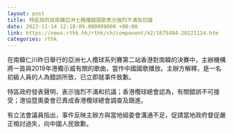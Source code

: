 ```yaml
---
layout: post
title: 特區政府就南韓亞洲七欖播錯國歌表示強烈不滿及抗議
date: 2022-11-14 12:18:09.000000000 +08:00
link: https://news.rthk.hk/rthk/ch/component/k2/1675484-20221114.htm
categories: rthk
---
```


在南韓仁川昨日舉行的亞洲七人欖球系列賽第二站香港對南韓的決賽中，主辦機構將一首與2019年港獨示威有關的歌曲，當作中國國歌播放。主辦方解釋，是一名初級人員的人為錯誤所致，已立即就事件致歉。

特區政府發表聲明，表示強烈不滿和抗議；香港欖球總會認為，有關錯誤不可接受；港協暨奧委會已責成香港欖球總會調查及跟進。

有立法會議員指出，事件反映主辦方與當地組委會溝通不足，促請當地政府督促嚴正檢討過失，向中國人民致歉。
